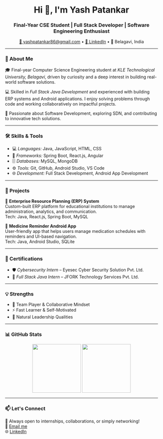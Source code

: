 <h1 align="center">Hi 👋, I'm Yash Patankar</h1>
<h3 align="center">Final-Year CSE Student | Full Stack Developer | Software Engineering Enthusiast</h3>

<p align="center">
  <a href="mailto:yashpatankar86@gmail.com">📧 yashpatankar86@gmail.com</a> • 
  <a href="https://www.linkedin.com/in/your-link">💼 LinkedIn</a> • 
  📍 Belagavi, India
</p>

---

### 🧠 About Me

🎓 Final-year Computer Science Engineering student at *KLE Technological University, Belagavi*, driven by curiosity and a deep interest in building real-world software solutions.

💻 Skilled in *Full Stack Java Development* and experienced with building ERP systems and Android applications. I enjoy solving problems through code and working collaboratively on impactful projects.

🚀 Passionate about Software Development, exploring SDN, and contributing to innovative tech solutions.

---

### 🛠 Skills & Tools

- 💻 *Languages:* Java, JavaScript, HTML, CSS
- 🧩 *Frameworks:* Spring Boot, React.js, Angular
- 🗄 *Databases:* MySQL, MongoDB
- ⚙ *Tools:* Git, GitHub, Android Studio, VS Code
- 🌐 *Development:* Full Stack Development, Android App Development

---

### 💼 Projects

📌 **Enterprise Resource Planning (ERP) System**  
Custom-built ERP platform for educational institutions to manage administration, analytics, and communication.  
Tech: Java, React.js, Spring Boot, MySQL

📌 **Medicine Reminder Android App**  
User-friendly app that helps users manage medication schedules with reminders and UI-based navigation.  
Tech: Java, Android Studio, SQLite

---

### 📃 Certifications

- 🛡 *Cybersecurity Intern* – Eyesec Cyber Security Solution Pvt. Ltd.  
- 🔧 *Full Stack Java Intern* – JFORK Technology Services Pvt. Ltd.

---

### 💡 Strengths

- 🤝 Team Player & Collaborative Mindset  
- ⚡ Fast Learner & Self-Motivated  
- 👑 Natural Leadership Qualities  

---

### 📊 GitHub Stats

<p align="center">
  <img src="https://github-readme-stats.vercel.app/api?username=yashpatankar&show_icons=true&theme=tokyonight" height="160"/>
  <img src="https://github-readme-streak-stats.herokuapp.com/?user=yashpatankar&theme=tokyonight" height="160"/>
</p>

---

### 📫 Let's Connect

💬 Always open to internships, collaborations, or simply networking!  
📩 [Email me](yashpatankar86@gmail.com)  
🌐 [LinkedIn](www.linkedin.com/in/yashpatankar86)

